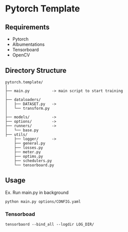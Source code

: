 # Pytorch Template

## Requirements
- Pytorch
- Albumentations
- Tensorboard
- OpenCV

## Directory Structure
```
pytorch.template/
│
├── main.py          -> main script to start training
│
├── dataloaders/ 
│   ├── DATASET.py   ->
│   └── transform.py
│
├── models/          ->
├── options/         ->
├── runners/         ->
│   └── base.py
├── utils/ 
    ├── logger/      ->
    ├── general.py
    ├── losses.py
    ├── meter.py
    ├── optims.py
    ├── schedulers.py
    └── tensorboard.py
```

## Usage
Ex. Run main.py in background
```
python main.py options/CONFIG.yaml
```

### Tensorboad
```
tensorbaord --bind_all --logdir LOG_DIR/
```

